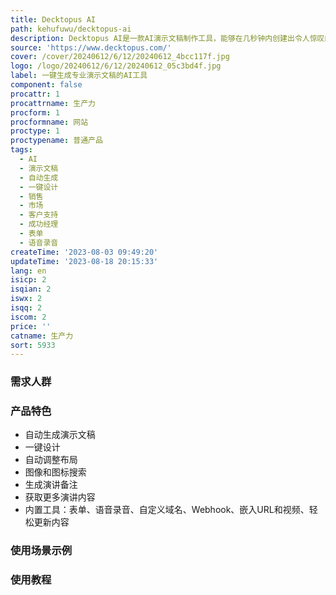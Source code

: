 ```yaml
---
title: Decktopus AI
path: kehufuwu/decktopus-ai
description: Decktopus AI是一款AI演示文稿制作工具，能够在几秒钟内创建出令人惊叹的演示文稿。您只需输入演示文稿标题，即可获得完整的演示文稿。
source: 'https://www.decktopus.com/'
cover: /cover/20240612/6/12/20240612_4bcc117f.jpg
logo: /logo/20240612/6/12/20240612_05c3bd4f.jpg
label: 一键生成专业演示文稿的AI工具
component: false
procattr: 1
procattrname: 生产力
procform: 1
procformname: 网站
proctype: 1
proctypename: 普通产品
tags:
  - AI
  - 演示文稿
  - 自动生成
  - 一键设计
  - 销售
  - 市场
  - 客户支持
  - 成功经理
  - 表单
  - 语音录音
createTime: '2023-08-03 09:49:20'
updateTime: '2023-08-18 20:15:33'
lang: en
isicp: 2
isqian: 2
iswx: 2
isqq: 2
iscom: 2
price: ''
catname: 生产力
sort: 5933
---
```




### 需求人群


### 产品特色
- 自动生成演示文稿
- 一键设计
- 自动调整布局
- 图像和图标搜索
- 生成演讲备注
- 获取更多演讲内容
- 内置工具：表单、语音录音、自定义域名、Webhook、嵌入URL和视频、轻松更新内容

### 使用场景示例


### 使用教程


  
